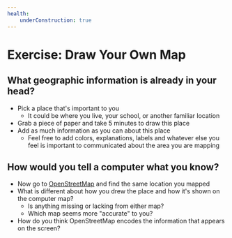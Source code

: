 ```yaml
---
health:
    underConstruction: true
---
```


# Exercise: Draw Your Own Map

## What geographic information is already in your head?

* Pick a place that's important to you
    * It could be where you live, your school, or another familiar location
* Grab a piece of paper and take 5 minutes to draw this place
* Add as much information as you can about this place
    * Feel free to add colors, explanations, labels and whatever else you feel is important to communicated about the area you are mapping

## How would you tell a computer what you know?

* Now go to [OpenStreetMap](https://www.openstreetmap.org/) and find the same location you mapped
* What is different about how you drew the place and how it's shown on the computer map?
    * Is anything missing or lacking from either map?
    * Which map seems more "accurate" to you?
* How do you think OpenStreetMap encodes the information that appears on the screen?


